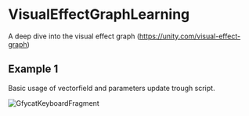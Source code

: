 # VisualEffectGraphLearning
A deep dive into the visual effect graph (https://unity.com/visual-effect-graph)

## Example 1
Basic usage of vectorfield and parameters update trough script.

![GfycatKeyboardFragment](https://thumbs.gfycat.com/AmusingMerryGeese-size_restricted.gif 
"How it is look like")

